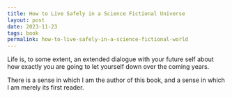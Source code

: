 ```yaml
---
title: How to Live Safely in a Science Fictional Universe
layout: post
date: 2023-11-23
tags: book
permalink: how-to-live-safely-in-a-science-fictional-world
---
```


Life is, to some extent, an extended dialogue with your future self about how exactly you are going to let yourself down over the coming years.

There is a sense in which I am the author of this book, and a sense in which I am merely its first reader.

